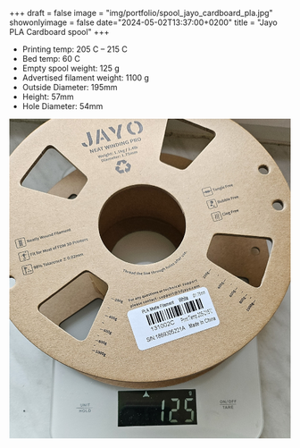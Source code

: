 +++
draft = false
image = "img/portfolio/spool_jayo_cardboard_pla.jpg"
showonlyimage = false
date="2024-05-02T13:37:00+0200"
title = "Jayo PLA Cardboard spool"
+++

* Printing temp: 205 C – 215 C
* Bed temp: 60 C
* Empty spool weight: 125 g
* Advertised filament weight: 1100 g
* Outside Diameter: 195mm
* Height: 57mm
* Hole Diameter: 54mm
<!--more-->

![image](/img/portfolio/spool_jayo_cardboard_pla.jpg)

